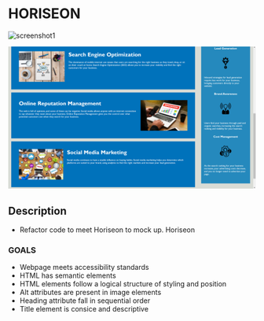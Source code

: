 # HORISEON

![screenshot1](assets/images/screenshot1.png)

![screenshot2](assets/images/Screenshot2.png)


## Description

* Refactor code to meet Horiseon to mock up. Horiseon

### GOALS

* Webpage meets accessibility standards
* HTML has semantic elements
* HTML elements follow a logical structure of styling and position
* Alt attributes are present in image elements
* Heading attribute fall in sequential order
* Title element is consice and descriptive


